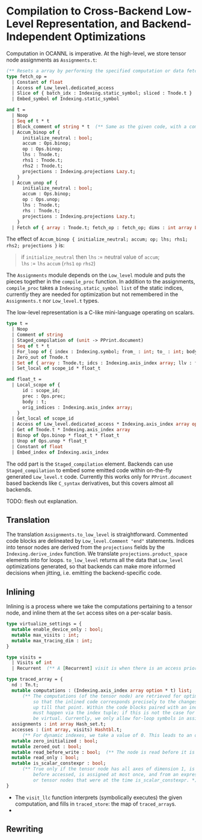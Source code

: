 # Compilation to Cross-Backend Low-Level Representation, and Backend-Independent Optimizations

Computation in OCANNL is imperative. At the high-level, we store tensor node assignments as `Assignments.t`:

```ocaml
(** Resets a array by performing the specified computation or data fetching. *)
type fetch_op =
  | Constant of float
  | Access of Low_level.dedicated_access
  | Slice of { batch_idx : Indexing.static_symbol; sliced : Tnode.t }
  | Embed_symbol of Indexing.static_symbol

and t =
  | Noop
  | Seq of t * t
  | Block_comment of string * t  (** Same as the given code, with a comment. *)
  | Accum_binop of {
      initialize_neutral : bool;
      accum : Ops.binop;
      op : Ops.binop;
      lhs : Tnode.t;
      rhs1 : Tnode.t;
      rhs2 : Tnode.t;
      projections : Indexing.projections Lazy.t;
    }
  | Accum_unop of {
      initialize_neutral : bool;
      accum : Ops.binop;
      op : Ops.unop;
      lhs : Tnode.t;
      rhs : Tnode.t;
      projections : Indexing.projections Lazy.t;
    }
  | Fetch of { array : Tnode.t; fetch_op : fetch_op; dims : int array Lazy.t }
```

The effect of `Accum_binop { initialize_neutral; accum; op; lhs; rhs1; rhs2; projections }` is:

> if `initialize_neutral` then `lhs` := neutral value of `accum`;  
> `lhs` := `lhs` `accum` (`rhs1` `op` `rhs2`)

The `Assignments` module depends on the `Low_level` module and puts the pieces together in the `compile_proc` function. In addition to the assignments, `compile_proc` takes a `Indexing.static_symbol list` of the static indices, currently they are needed for optimization but not remembered in the `Assignments.t` nor `Low_level.t` types.

The low-level representation is a C-like mini-language operating on scalars.

```ocaml
type t =
  | Noop
  | Comment of string
  | Staged_compilation of (unit -> PPrint.document)
  | Seq of t * t
  | For_loop of { index : Indexing.symbol; from_ : int; to_ : int; body : t; trace_it : bool }
  | Zero_out of Tnode.t
  | Set of { array : Tnode.t; idcs : Indexing.axis_index array; llv : float_t; mutable debug : string }
  | Set_local of scope_id * float_t

and float_t =
  | Local_scope of {
      id : scope_id;
      prec : Ops.prec;
      body : t;
      orig_indices : Indexing.axis_index array;
    }
  | Get_local of scope_id
  | Access of Low_level.dedicated_access * Indexing.axis_index array option
  | Get of Tnode.t * Indexing.axis_index array
  | Binop of Ops.binop * float_t * float_t
  | Unop of Ops.unop * float_t
  | Constant of float
  | Embed_index of Indexing.axis_index
```

The odd part is the `Staged_compilation` element. Backends can use `Staged_compilation` to embed some emitted code within on-the-fly generated `Low_level.t` code. Currently this works only for `PPrint.document` based backends like `C_syntax` derivatives, but this covers almost all backends.

TODO: flesh out explanation.

## Translation

The translation `Assignments.to_low_level` is straightforward. Commented code blocks are delineated by `Low_level.Comment "end"` statements. Indices into tensor nodes are derived from the `projections` fields by the `Indexing.derive_index` function. We translate `projections.product_space` elements into for loops. `to_low_level` returns all the data that `Low_level` optimizations generated, so that backends can make more informed decisions when jitting, i.e. emitting the backend-specific code.

## Inlining

Inlining is a process where we take the computations pertaining to a tensor node, and inline them at the `Get` access sites on a per-scalar basis.

```ocaml
type virtualize_settings = {
  mutable enable_device_only : bool;
  mutable max_visits : int;
  mutable max_tracing_dim : int;
}

type visits =
  | Visits of int
  | Recurrent  (** A [Recurrent] visit is when there is an access prior to any assignment in an update. *)

type traced_array = {
  nd : Tn.t;
  mutable computations : (Indexing.axis_index array option * t) list;
      (** The computations (of the tensor node) are retrieved for optimization just as they are populated,
          so that the inlined code corresponds precisely to the changes to the arrays that would happen
          up till that point. Within the code blocks paired with an index tuple, all assignments and accesses
          must happen via the index tuple; if this is not the case for some assignment, the node cannot
          be virtual. Currently, we only allow for-loop symbols in assignment indices of virtual nodes. *)
  assignments : int array Hash_set.t;
  accesses : (int array, visits) Hashtbl.t;
      (** For dynamic indexes, we take a value of 0. This leads to an overestimate of visits, which is safe. *)
  mutable zero_initialized : bool;
  mutable zeroed_out : bool;
  mutable read_before_write : bool;  (** The node is read before it is written (i.e. it is recurrent). *)
  mutable read_only : bool;
  mutable is_scalar_constexpr : bool;
      (** True only if the tensor node has all axes of dimension 1, is either zeroed-out or assigned
          before accessed, is assigned at most once, and from an expression involving only constants
          or tensor nodes that were at the time is_scalar_constexpr. *)
}
```

- The `visit_llc` function interprets (symbolically executes) the given computation, and fills in `traced_store`: the map of `traced_array`s.
- 


## Rewriting